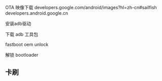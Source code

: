 
OTA 映像下载
    developers.google.com/android/images?hl=zh-cn#sailfish
    developers.android.google.cn

安装adb驱动

下载 adb 工具包

fastboot oem unlock

解锁 bootloader



## 卡刷



